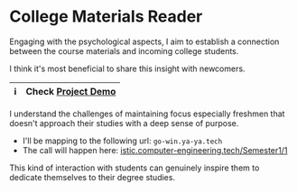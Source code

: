 # College Materials Reader
Engaging with the psychological aspects, I aim to establish a connection between the course materials and incoming college students.

I think it's most beneficial to share this insight with newcomers. 

|ℹ️ |Check [Project Demo](demo.md)|
|---|:---|

I understand the challenges of maintaining focus  especially freshmen that doesn't approach their studies with a deep sense of purpose.

- I'll be mapping to the following url:  `go-win.ya-ya.tech`
- The call will happen here: [istic.computer-engineering.tech/Semester1/1](https://istic.computer-engineering.tech/#/Semester1/1?id=%f0%9f%93%96-communication-techniques)

This kind of interaction with students can genuinely inspire them to dedicate themselves to their degree studies.